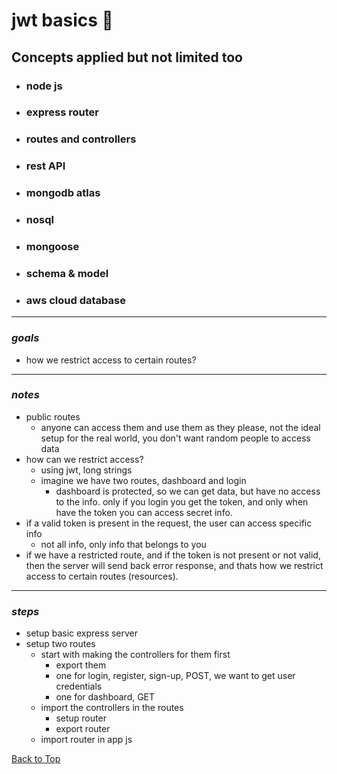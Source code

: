 <a name="custom_anchor_name"></a>

# jwt basics :key:

## Concepts applied but not limited too

- ### node js
- ### express router
- ### routes and controllers
- ### rest API
- ### mongodb atlas
- ### nosql
- ### mongoose
- ### schema & model
- ### aws cloud database

---

### _goals_

- how we restrict access to certain routes?

---

### _notes_

- public routes
  - anyone can access them and use them as they please, not the ideal setup for the real world, you don't want random people to access data
- how can we restrict access?
  - using jwt, long strings
  - imagine we have two routes, dashboard and login
    - dashboard is protected, so we can get data, but have no access to the info. only if you login you get the token, and only when have the token you can access secret info.
- if a valid token is present in the request, the user can access specific info
  - not all info, only info that belongs to you
- if we have a restricted route, and if the token is not present or not valid, then the server will send back error response, and thats how we restrict access to certain routes (resources).

---

### _steps_

- setup basic express server
- setup two routes
  - start with making the controllers for them first
    - export them
    - one for login, register, sign-up, POST, we want to get user credentials
    - one for dashboard, GET
  - import the controllers in the routes
    - setup router
    - export router
  - import router in app js

[Back to Top](#custom_anchor_name)
